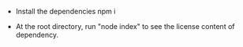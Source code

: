 - Install the dependencies
npm i

- At the root directory, run "node index" to see the license content of dependency.